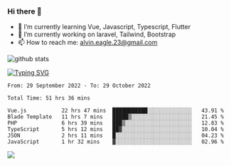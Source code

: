 ### Hi there 👋
- 🌱 I’m currently learning Vue, Javascript, Typescript, Flutter
- 🔭 I’m currently working on laravel, Tailwind, Bootstrap
- 📫 How to reach me: alvin.eagle.23@gmail.com



![github stats](https://github-readme-stats.vercel.app/api?username=alvnfaiz&show_icons=true)


[![Typing SVG](http://readme-typing-svg.herokuapp.com?font=Montserrat&color=%2336BCF7&duration=4000&center=true&lines=Alvin+Faiz;Fullstack+Developer;PHP%2C+Java%2C+Javascript%2C+Python;Laravel%2C+Vue%202%2C+Tailwind%2C+Bootstrap)](https://git.io/typing-svg)

<!--[![Alvnfaiz wakatime stats](https://github-readme-stats.vercel.app/api/wakatime?username=alvnfaiz&layout=compact&theme=dracula)](https://github.com/anuraghazra/github-readme-stats)

<!--START_SECTION:waka-->

```text
From: 29 September 2022 - To: 29 October 2022

Total Time: 51 hrs 36 mins

Vue.js           22 hrs 47 mins  ███████████░░░░░░░░░░░░░░   43.91 %
Blade Template   11 hrs 7 mins   █████▒░░░░░░░░░░░░░░░░░░░   21.45 %
PHP              6 hrs 39 mins   ███▒░░░░░░░░░░░░░░░░░░░░░   12.83 %
TypeScript       5 hrs 12 mins   ██▓░░░░░░░░░░░░░░░░░░░░░░   10.04 %
JSON             2 hrs 11 mins   █░░░░░░░░░░░░░░░░░░░░░░░░   04.23 %
JavaScript       1 hr 32 mins    ▓░░░░░░░░░░░░░░░░░░░░░░░░   02.96 %
```

<!--END_SECTION:waka-->

  <!-- Change the `github-readme-stats.anuraghazra1.vercel.app` to `github-readme-stats.vercel.app`  -->
  <img align="center" src="https://github-readme-stats.anuraghazra1.vercel.app/api/top-langs/?username=alvnfaiz&layout=compact" />
<!--
**alvnfaiz/alvnfaiz** is a ✨ _special_ ✨ repository because its `README.md` (this file) appears on your GitHub profile.

Here are some ideas to get you started:

- 🔭 I’m currently working on ...
- 🌱 I’m currently learning ...
- 👯 I’m looking to collaborate on ...
- 🤔 I’m looking for help with ...
- 💬 Ask me about ...
- 📫 How to reach me: ...
- 😄 Pronouns: ...
- ⚡ Fun fact: ...
-->

